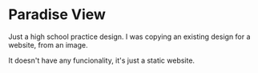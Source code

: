 # Paradise View
 Just a high school practice design. I was copying an existing design for a website, from an image.

 It doesn't have any funcionality, it's just a static website.
